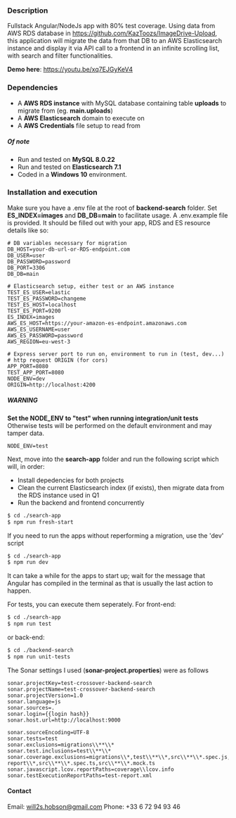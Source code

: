 ### Description
Fullstack Angular/NodeJs app with 80% test coverage. Using data from AWS RDS database in https://github.com/KazToozs/ImageDrive-Upload, this application will migrate the data from that DB to an AWS Elasticsearch instance and display it via API call to a frontend in an infinite scrolling list, with search and filter functionalities.

**Demo here**: https://youtu.be/xq7EJGyKeV4

### Dependencies
- A **AWS RDS instance** with MySQL database containing table **uploads** to migrate from (eg. **main.uploads**)
- A **AWS Elasticsearch** domain to execute on
- A **AWS Credentials** file setup to read from

##### Of note
- Run and tested on **MySQL  8.0.22**
- Run and tested on **Elasticsearch 7.1**
- Coded in a **Windows 10** environment.

### Installation and execution

Make sure you have a .env file at the root of **backend-search** folder.
Set **ES_INDEX=images** and **DB_DB=main** to facilitate usage.
A .env.example file is provided.
It should be filled out with your app, RDS and ES resource details like so:
```
# DB variables necessary for migration
DB_HOST=your-db-url-or-RDS-endpoint.com
DB_USER=user
DB_PASSWORD=password
DB_PORT=3306
DB_DB=main

# Elasticsearch setup, either test or an AWS instance
TEST_ES_USER=elastic
TEST_ES_PASSWORD=changeme
TEST_ES_HOST=localhost
TEST_ES_PORT=9200
ES_INDEX=images
AWS_ES_HOST=https://your-amazon-es-endpoint.amazonaws.com
AWS_ES_USERNAME=user
AWS_ES_PASSWORD=password
AWS_REGION=eu-west-3

# Express server port to run on, environment to run in (test, dev...)
# http request ORIGIN (for cors)
APP_PORT=8080
TEST_APP_PORT=8080
NODE_ENV=dev
ORIGIN=http://localhost:4200
```
##### WARNING
**Set the NODE_ENV to "test" when running integration/unit tests**
Otherwise tests will be performed on the default environment and may tamper data.
```
NODE_ENV=test
```
Next, move into the **search-app** folder and run the following script which will, in order:
* Install depedencies for both projects
* Clean the current Elasticsearch index (if exists), then migrate data from the RDS instance used in Q1
* Run the backend and frontend concurrently
```sh
$ cd ./search-app
$ npm run fresh-start
```
If you need to run the apps without reperforming a migration, use the 'dev' script
```sh
$ cd ./search-app
$ npm run dev
```
It can take a while for the apps to start up; wait for the message that Angular has compiled in the terminal as that is usually the last action to happen.

For tests, you can execute them seperately. For front-end:
```sh
$ cd ./search-app
$ npm run test
```
or back-end:
```sh
$ cd ./backend-search
$ npm run unit-tests
```
The Sonar settings I used (**sonar-project.properties**) were as follows
```
sonar.projectKey=test-crossover-backend-search
sonar.projectName=test-crossover-backend-search
sonar.projectVersion=1.0
sonar.language=js
sonar.sources=.
sonar.login={{login hash}}
sonar.host.url=http://localhost:9000

sonar.sourceEncoding=UTF-8
sonar.tests=test
sonar.exclusions=migrations\\**\\*
sonar.test.inclusions=test\\**\\*
sonar.coverage.exclusions=migrations\\*,test\\**\\*,src\\**\\*.spec.js,src\\**\\*.mock.js,node_modules\\*,coverage\\lcov-report\\*,src\\**\\*.spec.ts,src\\**\\*.mock.ts
sonar.javascript.lcov.reportPaths=coverage\\lcov.info
sonar.testExecutionReportPaths=test-report.xml
```
#### Contact
Email: will2s.hobson@gmail.com
Phone: +33 6 72 94 93 46 
